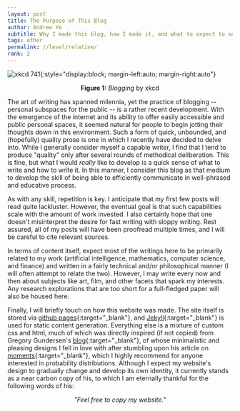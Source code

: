 ```yaml
---
layout: post
title: The Purpose of This Blog
author: Andrew Ye
subtitle: Why I made this blog, how I made it, and what to expect to see.
tags: other
permalink: //level/relative/
rank: 2
---
```

![xkcd 741](https://imgs.xkcd.com/comics/blogging.png){:style="display:block; margin-left:auto; margin-right:auto"}
<p style="text-align: center"><span style="font-weight: bold">Figure 1:</span> <span style="font-style: italic">Blogging</span>  by xkcd</p>

The art of writing has spanned milennia, yet the practice of blogging -- personal subspaces for the public -- is a rather recent development. With the emergence of the internet and its ability to offer easily accessible and public personal spaces, it seemed natural for people to begin jotting their thoughts down in this environment. Such a form of quick, unbounded, and (hopefully) quality prose is one in which I recently have decided to delve into. While I generally consider myself a capable writer, I find that I tend to produce "quality" only after several rounds of methodical deliberation. This is fine, but what I would *really* like to develop is a quick sense of what to write and how to write it. In this manner, I consider this blog as that medium to develop the skill of being able to efficiently communicate in well-phrased and educative process.

As with any skill, repetition is key. I anticipate that my first few posts will read quite lackluster. However, the eventual goal is that such capabilities scale with the amount of work invested. I also certainly hope that one doesn't misinterpret the desire for fast writing with sloppy writing. Rest assured, all of my posts will have been proofread multiple times, and I will be careful to cite relevant sources.

In terms of content itself, expect most of the writings here to be primarily related to my work (artificial intelligence, mathematics, computer science, and finance) and written in a fairly technical and/or philosophical manner (I will often attempt to relate the two). However, I may write every now and then about subjects like art, film, and other facets that spark my interests. Any research explorations that are too short for a full-fledged paper will also be housed here.

Finally, I will briefly touch on how this website was made. The site itself is stored via [github pages](https://pages.github.com/){:target="_blank"}, and [Jekyll](https://jekyllrb.com/){:target="_blank"} is used for static content generation. Everything else is a mixture of custom css and html, much of which was directly inspired (if not copied) from Gregory Gundersen's [blog](https://gregorygundersen.com/){:target="_blank"}, of whose minimalistic and pleasing designs I fell in love with after stumbling upon his article on [moments](https://gregorygundersen.com/blog/2020/04/11/moments/){:target="_blank"}, which I highly recommend for anyone interested in probability distributions. Although I expect my website's design to gradually change and develop its own identity, it currently stands as a near carbon copy of his, to which I am eternally thankful for the following words of his:
<p style="text-align: center; font-style: italic">"Feel free to copy my website."</p>
